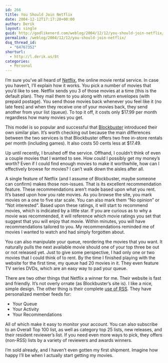 ```yaml
---
id: 266
title: You Should Join Netflix
date: 2004-12-12T17:17:20+00:00
author: Derik
layout: single
guid: http://godlikenerd.com/weblog/2004/12/12/you-should-join-netflix/
permalink: /weblog/2004/12/12/you-should-join-netflix/
dsq_thread_id:
  - "64767352"
shorturl:
  - http://l.derik.us/8t
categories:
  - Personal
---
```

I&#8217;m sure you&#8217;ve all heard of [Netflix](http://www.netflix.com), the online movie rental service. In case you haven&#8217;t, I&#8217;ll explain how it works. You pick a number of movies that you&#8217;d like to see. Netflix sends you 3 of those movies at a time (this is the default plan). They mail them to you along with return envelopes (with prepaid postage). You send those movies back whenever you feel like it (no late fees) and when they receive one of your movies back, they send another from your list (queue). To top it off, it costs only $17.99 per month regardless how many movies you get.

This model is so popular and successful that [Blockbuster](http://www.blockbuster.com) introduced their own similar plan. It&#8217;s worth checking out because the main differences between the two services is that Blockbuster offers two free in-store rentals per month (including games). It also costs 50 cents less at $17.49.

Up until recently, I brushed off the service. Offhand, I couldn&#8217;t think of even a couple movies that I wanted to see. How could I possibly get my money&#8217;s worth? Even if I could find enough movies to make it worthwhile, how can I effectively browse for movies? I can&#8217;t walk down the aisles after all.

A single feature of Netflix (and I assume of Blockbuster, maybe someone can confirm) makes those non-issues. That is its excellent recommendation feature. These recommendations aren&#8217;t made based upon what you rent. It&#8217;s based upon how you rate movies. As you browse the site, you mark movies on a one to five star scale. You can also mark them &#8220;No opinion&#8221; or &#8220;Not interested&#8221;. Based upon these ratings, it will start to recommend movies, which is indicated by a little star. If you are curious as to why a movie was recommended, it will reference which movie ratings you set that suggest that you will enjoy that movie. Within minutes, you will have recommendations tailored to you. My recommendations reminded me of movies I wanted to watch and had simply forgotten about.

You can also manipulate your queue, reordering the movies that you want. It naturally pulls the next available movie should one of your top three be out or not released yet. Just to give some perspective, I had only one or two movies that I could think of to rent. By the time I finished playing with the website for the first time, my queue had 20 movies in it. They even feature TV series DVDs, which are an easy way to pad your queue.

There are two other things that Netflix a winner for me. Their website is fast and friendly. It&#8217;s not overly ornate (as Blockbuster&#8217;s site is). I like a nice, simple design. The other thing is their complete [use of RSS](http://www.netflix.com/RSSFeeds?lnkctr=csbRSS). They have personalized member feeds for:

  * Your Queue
  * Your Activity
  * Your Recommendations

All of which make it easy to monitor your account. You can also subscribe to an Overall Top 100 list, as well as category top 25 lists, new releases, and their resident reviewer&#8217;s list. If you need even more ways to pick, they offers (non-RSS) lists by a variety of reviewers and awards winners.

I&#8217;m sold already, and I haven&#8217;t even gotten my first shipment. Imagine how happy I&#8217;ll be when I actually start getting my movies.